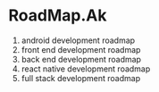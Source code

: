 # RoadMap.Ak
1) android development roadmap 
2) front end development roadmap
3) back end development roadmap 
4) react native development roadmap 
5) full stack development roadmap 
